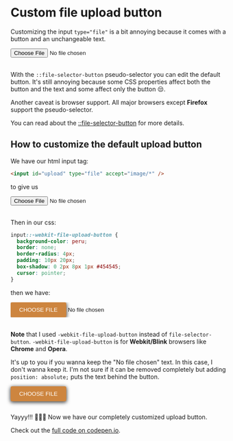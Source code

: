 # Custom file upload button

Customizing the input `type="file"` is a bit annoying because it comes with a button and an unchangeable text.

<input id="upload" type="file" accept="image/*">
<br />
<br />

With the `::file-selector-button` pseudo-selector you can edit the default button. It's still annoying because some CSS properties affect both the button and the text and some affect only the button 😒.

Another caveat is browser support. All major browsers except **Firefox** support the pseudo-selector.

You can read about the [::file-selector-button](https://developer.mozilla.org/en-US/docs/Web/CSS/::file-selector-button) for more details.

## How to customize the default upload button

We have our html input tag:

```html
<input id="upload" type="file" accept="image/*" />
```

to give us

<input id="upload" type="file" accept="image/*">
<br>
<br>

Then in our css:

```css
input::-webkit-file-upload-button {
  background-color: peru;
  border: none;
  border-radius: 4px;
  padding: 10px 20px;
  box-shadow: 0 2px 8px 1px #454545;
  cursor: pointer;
}
```

then we have:

<input id="demo" type="file" accept="image/*">

<style>
  #demo::-webkit-file-upload-button {
  background-color: peru;
  border: none;
  border-radius: 4px;
  padding: 10px 20px;
  box-shadow: 0 2px 8px 1px #454545;
  color: white;
  text-transform: uppercase;
  cursor: pointer;
}
</style>
<br>
<br>

**Note** that I used `-webkit-file-upload-button` instead of `file-selector-button`. `-webkit-file-upload-button` is for **Webkit/Blink** browsers like **Chrome** and **Opera**.

It's up to you if you wanna keep the "No file chosen" text. In this case, I don't wanna keep it. I'm not sure if it can be removed completely but adding `position: absolute;` puts the text behind the button.

<input id="final" type="file" accept="image/*">

<style>
#final::-webkit-file-upload-button {
  position: absolute;
  background-color: peru;
  border: none;
  border-radius: 4px;
  padding: 10px 20px;
  box-shadow: 0 2px 8px 1px #454545;
  cursor: pointer;
  color: white;
  text-transform: uppercase;
}
</style>
<br>
<br>
<br>

Yayyy!!! 🎉🎉🎉 Now we have our completely customized upload button.

Check out the [full code on codepen.io](https://codepen.io/gameshaker/pen/rNLBxZQ).
